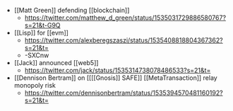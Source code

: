 - [[Matt Green]] defending [[blockchain]]
    - https://twitter.com/matthew_d_green/status/1535031729886580767?s=21&t-G9Q
- [[Lisp]] for [[evm]]
    - https://twitter.com/alexberegszaszi/status/1535408818804367362?s=21&t=
    - -SXCnw
- [[Jack]] announced [[web5]]
    - https://twitter.com/jack/status/1535314738078486533?s=21&t=
- [[Dennison Bertram]] on [[[[Gnosis]] SAFE]] [[MetaTransaction]] relay monopoly risk
    - https://twitter.com/dennisonbertram/status/1535394570481160192?s=21&t=
